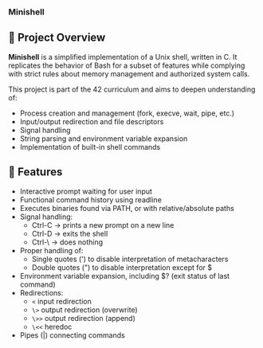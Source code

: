 ### Minishell  

## 📌 **Project Overview**  

**Minishell** is a simplified implementation of a Unix shell, written in C.
It replicates the behavior of Bash for a subset of features while complying with strict rules about memory management and authorized system calls.  

This project is part of the 42 curriculum and aims to deepen understanding of:  

- Process creation and management (fork, execve, wait, pipe, etc.)
- Input/output redirection and file descriptors
- Signal handling
- String parsing and environment variable expansion
- Implementation of built-in shell commands

## 🚀 **Features**  

- Interactive prompt waiting for user input
- Functional command history using readline
- Executes binaries found via PATH, or with relative/absolute paths
- Signal handling:
    - Ctrl-C → prints a new prompt on a new line
    - Ctrl-D → exits the shell
    - Ctrl-\ → does nothing
- Proper handling of:
    - Single quotes (') to disable interpretation of metacharacters
    - Double quotes (") to disable interpretation except for $
- Environment variable expansion, including $? (exit status of last command)
- Redirections:
    - `<` input redirection
    - `\>` output redirection (overwrite)
    - `\>>` output redirection (append)
    - `\<<` heredoc
- Pipes (|) connecting commands  
